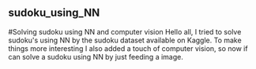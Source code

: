 ## sudoku_using_NN
#Solving sudoku using NN and computer vision
Hello all,
I tried to solve sudoku's using NN by the sudoku dataset available on Kaggle. To make things more interesting I also added a touch of computer vision, so now if can solve a sudoku using NN by just feeding a image.
